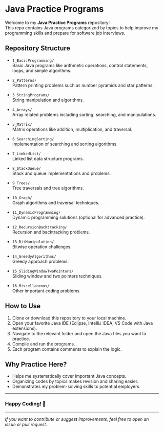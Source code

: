 # Java Practice Programs

Welcome to my **Java Practice Programs** repository!  
This repo contains Java programs categorized by topics to help improve my programming skills and prepare for software job interviews.

## Repository Structure

- `1_BasicProgramming/`  
  Basic Java programs like arithmetic operations, control statements, loops, and simple algorithms.

- `2_Patterns/`  
  Pattern printing problems such as number pyramids and star patterns.

- `3_StringPrograms/`  
  String manipulation and algorithms.

- `4_Arrays/`  
  Array related problems including sorting, searching, and manipulations.

- `5_Matrix/`  
  Matrix operations like addition, multiplication, and traversal.

- `6_SearchingSorting/`  
  Implementation of searching and sorting algorithms.

- `7_LinkedList/`  
  Linked list data structure programs.

- `8_StackQueue/`  
  Stack and queue implementations and problems.

- `9_Trees/`  
  Tree traversals and tree algorithms.

- `10_Graph/`  
  Graph algorithms and traversal techniques.

- `11_DynamicProgramming/`  
  Dynamic programming solutions (optional for advanced practice).

- `12_RecursionBacktracking/`  
  Recursion and backtracking problems.

- `13_BitManipulation/`  
  Bitwise operation challenges.

- `14_GreedyAlgorithms/`  
  Greedy approach problems.

- `15_SlidingWindowTwoPointers/`  
  Sliding window and two pointers techniques.

- `16_Miscellaneous/`  
  Other important coding problems.

## How to Use

1. Clone or download this repository to your local machine.
2. Open your favorite Java IDE (Eclipse, IntelliJ IDEA, VS Code with Java extensions).
3. Navigate to the relevant folder and open the Java files you want to practice.
4. Compile and run the programs.
5. Each program contains comments to explain the logic.

## Why Practice Here?

- Helps me systematically cover important Java concepts.
- Organizing codes by topics makes revision and sharing easier.
- Demonstrates my problem-solving skills to potential employers.

---

### Happy Coding! 🚀

---

*If you want to contribute or suggest improvements, feel free to open an issue or pull request.*

